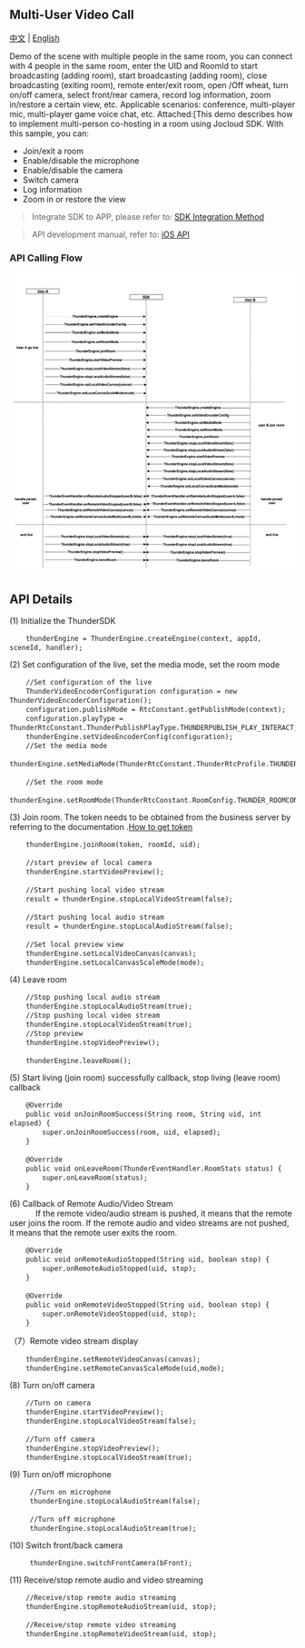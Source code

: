 ## Multi-User Video Call
[中文](README.zh.md) | [English](README.md)

Demo of the scene with multiple people in the same room, you can connect with 4 people in the same room, enter the UID and RoomId to start broadcasting (adding room), start broadcasting (adding room), close broadcasting (exiting room), remote enter/exit room, open /Off wheat, turn on/off camera, select front/rear camera, record log information, zoom in/restore a certain view, etc. Applicable scenarios: conference, multi-player mic, multi-player game voice chat, etc. Attached:[This demo describes how to implement multi-person co-hosting in a room using Jocloud SDK. With this sample, you can:
- Join/exit a room
- Enable/disable the microphone
- Enable/disable the camera
- Switch camera
- Log information
- Zoom in or restore the view

> Integrate SDK to APP, please refer to: [SDK Integration Method](https://docs.aivacom.com/cloud/cn/product_category/rtc_service/rt_video_interaction/integration_and_start/integration_and_start_ios.html)

> API development manual, refer to: [iOS API](https://docs.aivacom.com/cloud/cn/product_category/rtc_service/rt_video_interaction/api/iOS/v2.8.0/category.html)

### API Calling Flow
![avatar](same_channel.png)

## API Details 

(1) Initialize the ThunderSDK
```
    thunderEngine = ThunderEngine.createEngine(context, appId, sceneId, handler);
```
 
(2) Set configuration of the live, set the media mode, set the room mode
```
    //Set configuration of the live
    ThunderVideoEncoderConfiguration configuration = new ThunderVideoEncoderConfiguration();
    configuration.publishMode = RtcConstant.getPublishMode(context);
    configuration.playType = ThunderRtcConstant.ThunderPublishPlayType.THUNDERPUBLISH_PLAY_INTERACT;
    thunderEngine.setVideoEncoderConfig(configuration);
    //Set the media mode
    thunderEngine.setMediaMode(ThunderRtcConstant.ThunderRtcProfile.THUNDER_PROFILE_DEFAULT);
    
    //Set the room mode
    thunderEngine.setRoomMode(ThunderRtcConstant.RoomConfig.THUNDER_ROOMCONFIG_LIVE);
```

(3) Join room. The token needs to be obtained from the business server by referring to the documentation
.[How to get token](https://docs.aivacom.com/cloud/cn/platform/restful_api/http_auth/http_auth.html)
```
    thunderEngine.joinRoom(token, roomId, uid);

    //start preview of local camera
    thunderEngine.startVideoPreview();
    
    //Start pushing local video stream
    result = thunderEngine.stopLocalVideoStream(false);

    //Start pushing local audio stream
    result = thunderEngine.stopLocalAudioStream(false);

    //Set local preview view  
    thunderEngine.setLocalVideoCanvas(canvas);
    thunderEngine.setLocalCanvasScaleMode(mode);
```

(4) Leave room
```	
    //Stop pushing local audio stream
    thunderEngine.stopLocalAudioStream(true);
    //Stop pushing local video stream
    thunderEngine.stopLocalVideoStream(true);
    //Stop preview
    thunderEngine.stopVideoPreview();
    
    thunderEngine.leaveRoom();
```

(5) Start living (join room) successfully callback, stop living (leave room) callback
```
    @Override
    public void onJoinRoomSuccess(String room, String uid, int elapsed) {
        super.onJoinRoomSuccess(room, uid, elapsed);
    }
    
    @Override
    public void onLeaveRoom(ThunderEventHandler.RoomStats status) {
        super.onLeaveRoom(status);
    }  
```

(6) Callback of Remote Audio/Video Stream <br />
        &emsp;&emsp;&emsp; If the remote video/audio stream is pushed, it means that the remote user joins the room. If the remote audio and video streams are not pushed, it means that the remote user exits the room.
```
    @Override
    public void onRemoteAudioStopped(String uid, boolean stop) {
        super.onRemoteAudioStopped(uid, stop);
    }
     
    @Override
    public void onRemoteVideoStopped(String uid, boolean stop) {
        super.onRemoteVideoStopped(uid, stop);
    }   
```

（7）Remote video stream display
```
    thunderEngine.setRemoteVideoCanvas(canvas);
    thunderEngine.setRemoteCanvasScaleMode(uid,mode);
```

(8) Turn on/off camera
```
    //Turn on camera
    thunderEngine.startVideoPreview();
    thunderEngine.stopLocalVideoStream(false);
    
    //Turn off camera
    thunderEngine.stopVideoPreview();
    thunderEngine.stopLocalVideoStream(true);
```

(9) Turn on/off microphone
```
     //Turn on microphone
     thunderEngine.stopLocalAudioStream(false);
     
     //Turn off microphone
     thunderEngine.stopLocalAudioStream(true);
```
(10) Switch front/back camera
```
     thunderEngine.switchFrontCamera(bFront);
```

(11) Receive/stop remote audio and video streaming
```
    //Receive/stop remote audio streaming
    thunderEngine.stopRemoteAudioStream(uid, stop);

    //Receive/stop remote video streaming
    thunderEngine.stopRemoteVideoStream(uid, stop);
```
